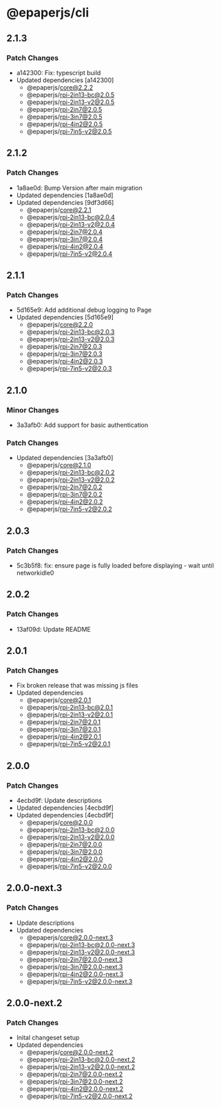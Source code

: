 # @epaperjs/cli

## 2.1.3

### Patch Changes

-   a142300: Fix: typescript build
-   Updated dependencies [a142300]
    -   @epaperjs/core@2.2.2
    -   @epaperjs/rpi-2in13-bc@2.0.5
    -   @epaperjs/rpi-2in13-v2@2.0.5
    -   @epaperjs/rpi-2in7@2.0.5
    -   @epaperjs/rpi-3in7@2.0.5
    -   @epaperjs/rpi-4in2@2.0.5
    -   @epaperjs/rpi-7in5-v2@2.0.5

## 2.1.2

### Patch Changes

-   1a8ae0d: Bump Version after main migration
-   Updated dependencies [1a8ae0d]
-   Updated dependencies [9df3d66]
    -   @epaperjs/core@2.2.1
    -   @epaperjs/rpi-2in13-bc@2.0.4
    -   @epaperjs/rpi-2in13-v2@2.0.4
    -   @epaperjs/rpi-2in7@2.0.4
    -   @epaperjs/rpi-3in7@2.0.4
    -   @epaperjs/rpi-4in2@2.0.4
    -   @epaperjs/rpi-7in5-v2@2.0.4

## 2.1.1

### Patch Changes

-   5d165e9: Add additional debug logging to Page
-   Updated dependencies [5d165e9]
    -   @epaperjs/core@2.2.0
    -   @epaperjs/rpi-2in13-bc@2.0.3
    -   @epaperjs/rpi-2in13-v2@2.0.3
    -   @epaperjs/rpi-2in7@2.0.3
    -   @epaperjs/rpi-3in7@2.0.3
    -   @epaperjs/rpi-4in2@2.0.3
    -   @epaperjs/rpi-7in5-v2@2.0.3

## 2.1.0

### Minor Changes

-   3a3afb0: Add support for basic authentication

### Patch Changes

-   Updated dependencies [3a3afb0]
    -   @epaperjs/core@2.1.0
    -   @epaperjs/rpi-2in13-bc@2.0.2
    -   @epaperjs/rpi-2in13-v2@2.0.2
    -   @epaperjs/rpi-2in7@2.0.2
    -   @epaperjs/rpi-3in7@2.0.2
    -   @epaperjs/rpi-4in2@2.0.2
    -   @epaperjs/rpi-7in5-v2@2.0.2

## 2.0.3

### Patch Changes

-   5c3b5f8: fix: ensure page is fully loaded before displaying - wait until networkidle0

## 2.0.2

### Patch Changes

-   13af09d: Update README

## 2.0.1

### Patch Changes

-   Fix broken release that was missing js files
-   Updated dependencies
    -   @epaperjs/core@2.0.1
    -   @epaperjs/rpi-2in13-bc@2.0.1
    -   @epaperjs/rpi-2in13-v2@2.0.1
    -   @epaperjs/rpi-2in7@2.0.1
    -   @epaperjs/rpi-3in7@2.0.1
    -   @epaperjs/rpi-4in2@2.0.1
    -   @epaperjs/rpi-7in5-v2@2.0.1

## 2.0.0

### Patch Changes

-   4ecbd9f: Update descriptions
-   Updated dependencies [4ecbd9f]
-   Updated dependencies [4ecbd9f]
    -   @epaperjs/core@2.0.0
    -   @epaperjs/rpi-2in13-bc@2.0.0
    -   @epaperjs/rpi-2in13-v2@2.0.0
    -   @epaperjs/rpi-2in7@2.0.0
    -   @epaperjs/rpi-3in7@2.0.0
    -   @epaperjs/rpi-4in2@2.0.0
    -   @epaperjs/rpi-7in5-v2@2.0.0

## 2.0.0-next.3

### Patch Changes

-   Update descriptions
-   Updated dependencies
    -   @epaperjs/core@2.0.0-next.3
    -   @epaperjs/rpi-2in13-bc@2.0.0-next.3
    -   @epaperjs/rpi-2in13-v2@2.0.0-next.3
    -   @epaperjs/rpi-2in7@2.0.0-next.3
    -   @epaperjs/rpi-3in7@2.0.0-next.3
    -   @epaperjs/rpi-4in2@2.0.0-next.3
    -   @epaperjs/rpi-7in5-v2@2.0.0-next.3

## 2.0.0-next.2

### Patch Changes

-   Inital changeset setup
-   Updated dependencies
    -   @epaperjs/core@2.0.0-next.2
    -   @epaperjs/rpi-2in13-bc@2.0.0-next.2
    -   @epaperjs/rpi-2in13-v2@2.0.0-next.2
    -   @epaperjs/rpi-2in7@2.0.0-next.2
    -   @epaperjs/rpi-3in7@2.0.0-next.2
    -   @epaperjs/rpi-4in2@2.0.0-next.2
    -   @epaperjs/rpi-7in5-v2@2.0.0-next.2
